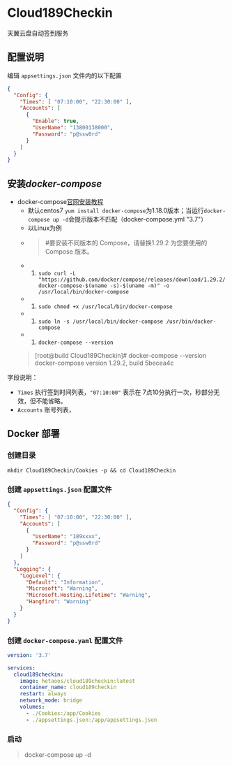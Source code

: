 # Cloud189Checkin
天翼云盘自动签到服务

## 配置说明

编辑 `appsettings.json` 文件内的以下配置
```json
{
  "Config": {
    "Times": [ "07:10:00", "22:30:00" ],
    "Accounts": [
      {
        "Enable": true,
        "UserName": "13800138000",
        "Password": "p@ssw0rd"
      }
    ]
  }
}
```
## 安装*docker-compose*

* docker-compose[官网安装教程](https://docs.docker.com/compose/install/#install-compose-on-linux-systems)
  * 默认centos7 `yum install docker-compose`为1.18.0版本；当运行`docker-compose up -d`会提示版本不匹配（docker-compose.yml "3.7"）
  * 以Linux为例
  * > #要安装不同版本的 Compose，请替换1.29.2 为您要使用的 Compose 版本。
  * 1. `sudo curl -L "https://github.com/docker/compose/releases/download/1.29.2/docker-compose-$(uname -s)-$(uname -m)" -o /usr/local/bin/docker-compose`
  * 1. `sudo chmod +x /usr/local/bin/docker-compose`
  * 1. `sudo ln -s /usr/local/bin/docker-compose /usr/bin/docker-compose`
  * 1. `docker-compose --version`
  >[root@build Cloud189Checkin]# docker-compose --version
  >docker-compose version 1.29.2, build 5becea4c

 



字段说明：
- `Times` 执行签到时间列表，`"07:10:00"` 表示在 7点10分执行一次，秒部分无效，但不能省略。
- `Accounts` 账号列表，

## Docker 部署

### 创建目录
```
mkdir Cloud189Checkin/Cookies -p && cd Cloud189Checkin
```

### 创建 `appsettings.json` 配置文件

```json
{
  "Config": {
    "Times": [ "07:10:00", "22:30:00" ],
    "Accounts": [
      {
        "UserName": "189xxxx",
        "Password": "p@ssw0rd"
      }
    ]
  },
  "Logging": {
    "LogLevel": {
      "Default": "Information",
      "Microsoft": "Warning",
      "Microsoft.Hosting.Lifetime": "Warning",
      "Hangfire": "Warning"
    }
  }
}
```

### 创建 `docker-compose.yaml` 配置文件
```yaml
version: '3.7'

services:
  cloud189checkin:
    image: hetaoos/cloud189checkin:latest
    container_name: cloud189checkin
    restart: always
    network_mode: bridge
    volumes:
      - ./Cookies:/app/Cookies
      - ./appsettings.json:/app/appsettings.json
```

### 启动
>docker-compose up -d
